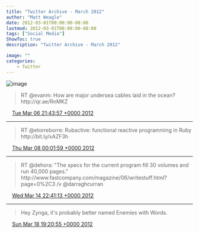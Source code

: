```yaml
---
title: "Twitter Archive - March 2012"
author: "Matt Weagle"
date: 2012-03-01T00:00:00-08:00
lastmod: 2012-03-01T00:00:00-08:00
tags: ["Social Media"]
ShowToc: true
description: "Twitter Archive - March 2012"

image: ""
categories: 
    - Twitter
---
```

![image](/sadtwitterbird3.jpg)

> RT @evanm: How are major undersea cables laid in the ocean? http://qr\.ae/RnMKZ

<img src="./media/tweet.ico" width="12" /> [Tue Mar 06 21:43:57 +0000 2012](https://twitter.com/mweagle/status/177147533229965312)

----

> RT @etorreborre: Rubactive: functional reactive programming in Ruby http://bit\.ly/xAZF3h

<img src="./media/tweet.ico" width="12" /> [Thu Mar 08 00:01:59 +0000 2012](https://twitter.com/mweagle/status/177544656098312192)

----

> RT @dehora: "The specs for the current program fill 30 volumes and run 40,000 pages\." http://www\.fastcompany\.com/magazine/06/writestuff\.html?page\=0%2C3 /v @darraghcurran

<img src="./media/tweet.ico" width="12" /> [Wed Mar 14 22:41:13 +0000 2012](https://twitter.com/mweagle/status/180061045509980160)

----

> Hey Zynga, it's probably better named Enemies with Words\.

<img src="./media/tweet.ico" width="12" /> [Sun Mar 18 19:20:55 +0000 2012](https://twitter.com/mweagle/status/181460190162452480)